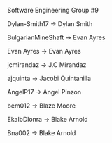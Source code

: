 Software Engineering Group #9

Dylan-Smith17 -> Dylan Smith

BulgarianMineShaft -> Evan Ayres

Evan Ayres -> Evan Ayres

jcmirandaz -> J.C Mirandaz

ajquinta -> Jacobi Quintanilla

AngelP17 -> Angel Pinzon

bem012 -> Blaze Moore

EkalbDlonra -> Blake Arnold

Bna002 -> Blake Arnold
